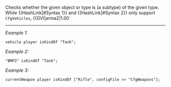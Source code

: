 Checks whether the given object or type is (a subtype) of the given type.<br>
While {{HashLink|#Syntax 1}} and {{HashLink|#Syntax 2}} only support `CfgVehicles`, {{GVI|arma2|1.00


---
*Example 1:*
```sqf
vehicle player isKindOf "Tank";
```

*Example 2:*
```sqf
"BMP2" isKindOf "Tank";
```

*Example 3:*
```sqf
currentWeapon player isKindOf ["Rifle", configFile >> "CfgWeapons"];
```